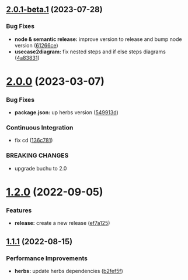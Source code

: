 ## [2.0.1-beta.1](https://github.com/herbsjs/herbs2mermaid/compare/v2.0.0...v2.0.1-beta.1) (2023-07-28)


### Bug Fixes

* **node & semantic release:** improve version to release and bump node version ([61266ce](https://github.com/herbsjs/herbs2mermaid/commit/61266ce54addeec27567a63d5cafa52a1b638edd))
* **usecase2diagram:** fix nested steps and if else steps diagrams ([4a83831](https://github.com/herbsjs/herbs2mermaid/commit/4a838318bc7279db3273f1920426ec5ba31edfca))

# [2.0.0](https://github.com/herbsjs/herbs2mermaid/compare/v1.2.0...v2.0.0) (2023-03-07)


### Bug Fixes

* **package.json:** up herbs version ([549913d](https://github.com/herbsjs/herbs2mermaid/commit/549913dd516f420b0795714a693357e256be5f79))


### Continuous Integration

* fix cd ([136c781](https://github.com/herbsjs/herbs2mermaid/commit/136c7813f40938cc00e0f4f24fbe2e4c20c35c7d))


### BREAKING CHANGES

* upgrade buchu to 2.0

# [1.2.0](https://github.com/herbsjs/herbs2mermaid/compare/v1.1.1...v1.2.0) (2022-09-05)


### Features

* **release:** create a new release ([ef7a125](https://github.com/herbsjs/herbs2mermaid/commit/ef7a12544353372f8bf4b410f690ade0c0dfa410))

## [1.1.1](https://github.com/herbsjs/herbs2mermaid/compare/v1.1.0...v1.1.1) (2022-08-15)


### Performance Improvements

* **herbs:** update herbs dependencies ([b2fef5f](https://github.com/herbsjs/herbs2mermaid/commit/b2fef5fcbc2eb546f9cfd4975641b2d1ffd38a34))
